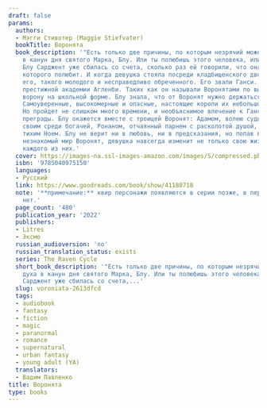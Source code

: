 ```yaml
---
draft: false
params:
  authors:
  - Мэгги Стивотер (Maggie Stiefvater)
  bookTitle: Воронята
  book_description: '"Есть только две причины, по которым незрячий может увидеть духа
    в канун дня святого Марка, Блу. Или ты полюбишь этого человека, или убьешь..."
    Блу Сарджент уже сбилась со счета, сколько раз ей говорили, что она убьет человека,
    которого полюбит. И когда девушка стояла посреди кладбищенского двора, она видела
    его, такого молодого и несправедливо обреченного. Его звали Ганси. Богатый ученик
    престижной академии Агленби. Таких как он называли Воронятами по вышитому на груди
    ворону на школьной форме. Блу знала, что от Воронят нужно держаться подальше.
    Самоуверенные, высокомерные и опасные, настоящие короли их небольшого городка.
    Но пройдет не слишком много времени, и необъяснимое влечение к Ганси сметет все
    преграды. Блу окажется вместе с троицей Воронят: Адамом, волею судьбы ставшему
    своим среди богачей, Ронаном, отчаянный парнем с расколотой душой, и неприметным,
    тихим Ноем. Блу не верит ни в любовь, ни в предсказания, но попав в мрачный и
    незнакомый мир Воронят, девушка навсегда изменит не только свою жизнь, но и жизнь
    каждого из них.'
  cover: https://images-na.ssl-images-amazon.com/images/S/compressed.photo.goodreads.com/books/1534421987i/41180718.jpg
  isbn: '9785040975150'
  languages:
  - Русский
  link: https://www.goodreads.com/book/show/41180718
  note: '**примечание:** квир персонажи появляются в серии позже, в первой книге их
    нет.'
  page_count: '480'
  publication_year: '2022'
  publishers:
  - Litres
  - Эксмо
  russian_audioversion: 'no'
  russian_translation_status: exists
  series: The Raven Cycle
  short_book_description: '"Есть только две причины, по которым незрячий может увидеть
    духа в канун дня святого Марка, Блу. Или ты полюбишь этого человека, или убьешь..."  Блу
    Сарджент уже сбилась со счета,...'
  slug: voroniata-2613dfcd
  tags:
  - audiobook
  - fantasy
  - fiction
  - magic
  - paranormal
  - romance
  - supernatural
  - urban fantasy
  - young adult (YA)
  translators:
  - Вадим Павленко
title: Воронята
type: books
---
```

